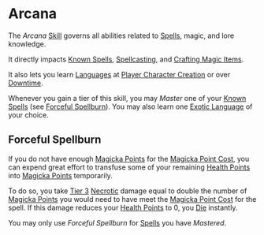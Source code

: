 # Arcana

The *Arcana* [Skill](../Skills.md) governs all abilities related to [Spells](../../../Magic/Spells.md), magic, and lore knowledge.

It directly impacts [Known Spells](../../../Magic/Spellcasting/Spell%20Learning/Known%20Spells.md), [Spellcasting](../../../Magic/Spellcasting/Spellcasting.md), and [Crafting Magic Items](../../../Magic/Crafting/Crafting%20Magic%20Items.md).

It also lets you learn [Languages](../../Ancenstries/The%20People%20of%20Mithrinia/Languages/Languages.md) at [Player Character Creation](../../../Character%20Creation/Player%20Character%20Creation.md) or over [Downtime](../../../Game%20Procedures/Exploration/Downtime.md).

Whenever you gain a tier of this skill, you may *Master* one of your [Known Spells](../../../Magic/Spellcasting/Spell%20Learning/Known%20Spells.md) (see [Forceful Spellburn](#Forceful%20Spellburn)). You may also learn one [Exotic Language](../../Ancenstries/The%20People%20of%20Mithrinia/Languages/Languages.md#Exotic%20Languages) of your choice.

## Forceful Spellburn

If you do not have enough [Magicka Points](../../Point%20Pools/Magicka%20Points.md) for the [Magicka Point Cost](../../../Magic/Spellcasting/Magicka%20Point%20Cost.md), you can expend great effort to transfuse some of your remaining [Health Points](../../Point%20Pools/Health%20Points.md) into [Magicka Points](../../Point%20Pools/Magicka%20Points.md) temporarily.

To do so, you take [Tier 3](../../../Game%20Procedures/Combat/Damage/Damage%20Tiers/Tier%203.md) [Necrotic](../../../Game%20Procedures/Combat/Damage/Damage%20Types/Necrotic.md) damage equal to double the number of [Magicka Points](../../Point%20Pools/Magicka%20Points.md) you would need to have meet the [Magicka Point Cost](../../../Magic/Spellcasting/Magicka%20Point%20Cost.md) for the spell. If this damage reduces your [Health Points](../../Point%20Pools/Health%20Points.md) to 0, you [Die](../../../Game%20Procedures/Conditions/Dying.md#Dead) instantly.

You may only use *Forceful Spellburn* for [Spells](../../../Magic/Spells.md) you have *Mastered*.
